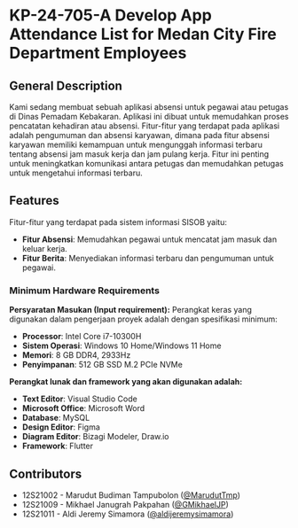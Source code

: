 # KP-24-705-A Develop App Attendance List for Medan City Fire Department Employees

## General Description
Kami sedang membuat sebuah aplikasi absensi untuk pegawai atau petugas di Dinas Pemadam Kebakaran. Aplikasi ini dibuat untuk memudahkan proses pencatatan kehadiran atau absensi. Fitur-fitur yang terdapat pada aplikasi adalah pengumuman dan absensi karyawan, dimana pada fitur absensi karyawan memiliki kemampuan untuk mengunggah informasi terbaru tentang absensi jam masuk kerja dan jam pulang kerja. Fitur ini penting untuk meningkatkan komunikasi antara petugas dan memudahkan petugas untuk mengetahui informasi terbaru.

## Features
Fitur-fitur yang terdapat pada sistem informasi SISOB yaitu:

- **Fitur Absensi**: Memudahkan pegawai untuk mencatat jam masuk dan keluar kerja.
- **Fitur Berita**: Menyediakan informasi terbaru dan pengumuman untuk pegawai.

### Minimum Hardware Requirements

**Persyaratan Masukan (Input requirement):**
Perangkat keras yang digunakan dalam pengerjaan proyek adalah dengan spesifikasi minimum:

- **Processor**: Intel Core i7-10300H
- **Sistem Operasi**: Windows 10 Home/Windows 11 Home
- **Memori**: 8 GB DDR4, 2933Hz
- **Penyimpanan**: 512 GB SSD M.2 PCIe NVMe

**Perangkat lunak dan framework yang akan digunakan adalah:**

- **Text Editor**: Visual Studio Code
- **Microsoft Office**: Microsoft Word 
- **Database**: MySQL
- **Design Editor**: Figma
- **Diagram Editor**: Bizagi Modeler, Draw.io
- **Framework**: Flutter 

## Contributors
+ 12S21002 - Marudut Budiman Tampubolon ([@MarudutTmp](https://github.com/MarudutTmp))
+ 12S21009 - Mikhael Janugrah Pakpahan ([@GMikhaelJP](https://github.com/GMikhaelJP))
+ 12S21011 - Aldi Jeremy Simamora ([@aldijeremysimamora](https://github.com/aldijeremysimamora))
